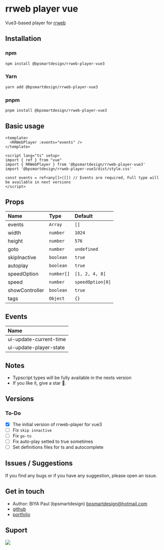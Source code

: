 
# rrweb player vue

Vue3-based player for [rrweb](https://github.com/rrweb-io/rrweb)

## Installation

### npm

```sh
npm install @bpsmartdesign/rrweb-player-vue3
```

### Yarn

```sh
yarn add @bpsmartdesign/rrweb-player-vue3
```

### pnpm

```sh
pnpm install @bpsmartdesign/rrweb-player-vue3
```

## Basic usage

```vue
<template>
  <RRWebPlayer :events="events" />
</template>

<script lang="ts" setup>
import { ref } from "vue"
import { RRWebPlayer } from '@bpsmartdesign/rrweb-player-vue3'
import '@bpsmartdesign/rrweb-player-vue3/dist/style.css'

const events = ref<any[]>([]) // Events are required, Full type will be available in next versions
</script>

```

## Props

| Name | Type     | Default                |
| :-------- | :------- | :------------------------- |
| events | `Array` | `[]` |
| width | `number` | `1024` |
| height | `number` | `576` |
| goto | `number` | `undefined` |
| skipInactive | `boolean` | `true` |
| autoplay | `boolean` | `true` |
| speedOption | `number[]` | `[1, 2, 4, 8]` |
| speed | `number` | `speedOption[0]` |
| showController | `boolean` | `true` |
| tags | `Object` | `{}` |

## Events

| Name |
| :-------- |
| ui-update-current-time
| ui-update-player-state

## Notes

- Typscript types will be fully available in the nexts version
- If you like it, give a star 🙂.

## Versions

### To-Do

-[x] The initial version of rrweb-player for vue3
-[ ] Fix `skip innactive`
-[ ] Fix `go-to`
-[ ] Fix auto-play setted to true sometimes
-[ ] Set definitions files for ts and autocomplete

## Issues / Suggestions

If you find any bugs or if you have any suggestion, please open an issue.

## Get in touch

- Author:  BIYA Paul (bpsmartdesign) <bpsmartdesign@hotmail.com>
- [github](https://github.com/bpsmartdesign)
- [portfolio](https://bpsmartdesign.netlify.app)

## Suport

<a href="https://www.buymeacoffee.com/bpsmartdesign">
  <img src="https://img.buymeacoffee.com/button-api/?text=Buy me a Sandwich 😉&emoji=🥪&slug=bpsmartdesign&button_colour=5F7FFF&font_colour=ffffff&font_family=Inter&outline_colour=000000&coffee_colour=FFDD00" />
</a>
